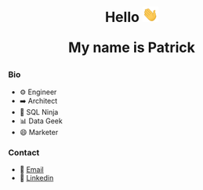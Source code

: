 <h1 align="center">
Hello <img src="images/waving-hand.gif" width="32px">

My name is Patrick
</h1>

### Bio
* :gear: Engineer
* :arrow_right: Architect
* :martial_arts_uniform: SQL Ninja
* :bar_chart: Data Geek
* :smile: Marketer

### Contact
* :email: [Email](mailto:pbierkortte+u1dw9xe28@protonmail.com)
* :link: [Linkedin](https://www.linkedin.com/in/pbierkortte)

<img src="https://us-central1-trackgit-analytics.cloudfunctions.net/token/ping/kvznbkuddqzzm08c88ak" width="1" height="1"/>
